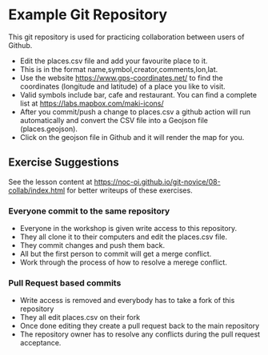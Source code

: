 # Example Git Repository

This git repository is used for practicing collaboration between users of Github. 

* Edit the places.csv file and add your favourite place to it. 
* This is in the format name,symbol,creator,comments,lon,lat. 
* Use the website https://www.gps-coordinates.net/ to find the coordinates (longitude and latitude) of a place you like to visit.
* Valid symbols include bar, cafe and restaurant. You can find a complete list at https://labs.mapbox.com/maki-icons/
* After you commit/push a change to places.csv a github action will run automatically and convert the CSV file into a Geojson file (places.geojson).
* Click on the geojson file in Github and it will render the map for you.

## Exercise Suggestions

See the lesson content at https://noc-oi.github.io/git-novice/08-collab/index.html for better writeups of these exercises.

### Everyone commit to the same repository

* Everyone in the workshop is given write access to this repository.
* They all clone it to their computers and edit the places.csv file.
* They commit changes and push them back.
* All but the first person to commit will get a merge conflict.
* Work through the process of how to resolve a merege conflict.

### Pull Request based commits

* Write access is removed and everybody has to take a fork of this repository
* They all edit places.csv on their fork
* Once done editing they create a pull request back to the main repository
* The repository owner has to resolve any conflicts during the pull request acceptance.


